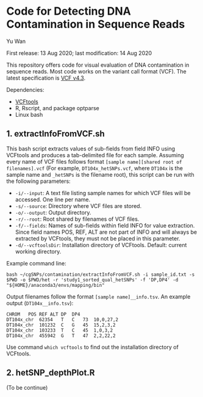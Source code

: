 # Code for Detecting DNA Contamination in Sequence Reads

Yu Wan

First release: 13 Aug 2020; last modification: 14 Aug 2020



This repository offers code for visual evaluation of DNA contamination in sequence reads. Most code works on the variant call format (VCF). The latest specification is [VCF v4.3](https://samtools.github.io/hts-specs/VCFv4.3.pdf).



Dependencies:

- [VCFtools](https://vcftools.github.io/index.html)
- R, Rscript, and package optparse
- Linux bash



## 1. extractInfoFromVCF.sh

This bash script extracts values of sub-fields from field INFO using VCFtools and produces a tab-delimited file for each sample. Assuming every name of VCF files follows format `[sample name][shared root of filenames].vcf` (For example, `DT104x_hetSNPs.vcf`, where `DT104x` is the sample name and `_hetSNPs` is the filename root), this script can be run with the following parameters:

- `-i/--input`: A text file listing sample names for which VCF files will be accessed. One line per name.
- `-s/--source`: Directory where VCF files are stored.
- `-o/--output`: Output directory.
- `-r/--root`: Root shared by filenames of VCF files.
- `-f/--fields`: Names of sub-fields within field INFO for value extraction. Since field names POS, REF, ALT are not part of INFO and will always be extracted by VCFtools, they must not be placed in this parameter.
- `-d/--vcftoolsDir`: Installation directory of VCFtools. Default: current working directory.

Example command line:

`bash ~/cgSNPs/contamination/extractInfoFromVCF.sh -i sample_id.txt -s $PWD -o $PWD/het -r 'study1_sorted_qual_hetSNPs' -f 'DP,DP4' -d "${HOME}/anaconda3/envs/mapping/bin"`

Output filenames follow the format `[sample name]__info.tsv`. An example output (`DT104x__info.tsv`):

```text
CHROM	POS	REF	ALT	DP	DP4
DT104x_chr	62354	T	C	73	10,0,27,2
DT104x_chr	101232	C	G	45	15,2,3,2
DT104x_chr	103233	T	C	45	1,0,3,2
DT104x_chr	455942	G	T	47	2,2,22,2
```

Use command `which vcftools` to find out the installation directory of VCFtools.



## 2. hetSNP_depthPlot.R

(To be continue)



